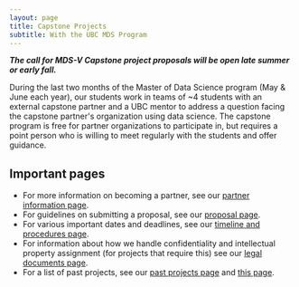 ```yaml
---
layout: page
title: Capstone Projects
subtitle: With the UBC MDS Program
---
```


**_The call for MDS-V Capstone project proposals will be open late summer or early fall._**

During the last two months of the Master of Data Science program (May & June each year), our students work in teams of ~4 students with an external capstone partner and a UBC mentor to address a question facing the capstone partner's organization using data science. The capstone program is free for partner organizations to participate in, but requires a point person who is willing to meet regularly with the students and offer guidance.

## Important pages

- For more information on becoming a partner, see our [partner information page](/capstone/partner_info).
- For guidelines on submitting a proposal, see our [proposal page](/capstone/proposal).
- For various important dates and deadlines, see our [timeline and procedures page](/capstone/timeline).
- For information about how we handle confidentiality and intellectual property assignment (for projects that require this) see our [legal documents page](/capstone/guide-to-mutual-nda-ip/).
- For a list of past projects, see our [past projects page](/capstone/past_projects) and [this page](https://masterdatascience.ubc.ca/why-ubc/partners).
